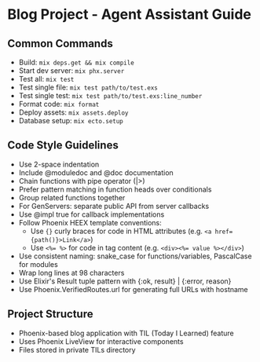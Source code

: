 # Blog Project - Agent Assistant Guide

## Common Commands
- Build: `mix deps.get && mix compile`
- Start dev server: `mix phx.server`
- Test all: `mix test`
- Test single file: `mix test path/to/test.exs`
- Test single test: `mix test path/to/test.exs:line_number`
- Format code: `mix format`
- Deploy assets: `mix assets.deploy`
- Database setup: `mix ecto.setup`

## Code Style Guidelines
- Use 2-space indentation
- Include @moduledoc and @doc documentation
- Chain functions with pipe operator (|>)
- Prefer pattern matching in function heads over conditionals
- Group related functions together
- For GenServers: separate public API from server callbacks
- Use @impl true for callback implementations
- Follow Phoenix HEEX template conventions:
  - Use `{}` curly braces for code in HTML attributes (e.g. `<a href={path()}>Link</a>`)
  - Use `<%= %>` for code in tag content (e.g. `<div><%= value %></div>`)
- Use consistent naming: snake_case for functions/variables, PascalCase for modules
- Wrap long lines at 98 characters
- Use Elixir's Result tuple pattern with {:ok, result} | {:error, reason}
- Use Phoenix.VerifiedRoutes.url for generating full URLs with hostname

## Project Structure
- Phoenix-based blog application with TIL (Today I Learned) feature
- Uses Phoenix LiveView for interactive components
- Files stored in private TILs directory